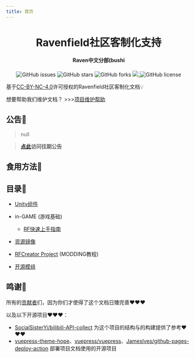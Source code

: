 ```yaml
---
title: 首页
---
```

<p align="center">

<h1 align="center">Ravenfield社区客制化支持</h1>

<h4 align="center">Raven中文分部(bushi</h4>

</p>

<p align="center">
    <a href="https://github.com/RavenfieldCommunity/docs/issues" style="text-decoration:none">
        <img src="https://img.shields.io/github/issues/RavenfieldCommunity/docs.svg" alt="GitHub issues"/>
    </a>
    <a href="https://github.com/RavenfieldCommunity/docs/stargazers" style="text-decoration:none" >
        <img src="https://img.shields.io/github/stars/RavenfieldCommunity/docs.svg" alt="GitHub stars"/>
    </a>
    <a href="https://github.com/RavenfieldCommunity/docs/network" style="text-decoration:none" >
        <img src="https://img.shields.io/github/forks/RavenfieldCommunity/docs.svg" alt="GitHub forks"/>
    </a>
    <a href="https://github.com/RavenfieldCommunity/docs/actions">
        <img src="https://img.shields.io/github/actions/workflow/status/RavenfieldCommunity/docs/deploy-docs.yml">
    </a>
    <a href="https://github.com/RavenfieldCommunity/docs/blob/main/LICENSE" style="text-decoration:none" >
        <img src="https://img.shields.io/badge/License-CC%20BY--NC%204.0-lightgrey.svg" alt="GitHub license"/>
    </a>
</p>

基于[CC-BY-NC-4.0](https://github.com/RavenfieldCommunity/docs/blob/master/LICENSE)许可授权的Ravenfield社区客制化文档💡

想要帮助我们维护文档？ >>>[项目维护帮助](/cn/CONTRIBUTING.md)


## 公告📑
> null

> **[点此](/cn/NOTICE.md)访问往期公告**

## 食用方法🍴

## 目录📂

- [Unity组件](/cn/Components/README.md)

- in-GAME (游戏基础)
  - [RF快速上手指南](/cn/in-GAME/QuickStart.md)

- [资源镜像](/cn/RESOURCE.md)
- [RFCreator Project](/cn/Tutorials/README.md) (MODDING教程)
- [开源模组](/cn/OSMod.md)

## 鸣谢🧡

所有的[贡献者](https://github.com/RavenfieldCommunity/docs/graphs/contributors)们，因为你们才使得了这个文档日臻完善❤❤❤

以及以下开源项目❤❤❤：
- [SocialSisterYi/bilibili-API-collect](https://github.com/SocialSisterYi/bilibili-API-collect/)
为这个项目的结构与的构建提供了参考❤❤❤
- [vuepress-theme-hope](https://github.com/vuepress-theme-hope/vuepress-theme-hope)、[vuepress/vuepress](https://github.com/vuepress/vuepress-next)、[JamesIves/github-pages-deploy-action](https://github.com/JamesIves/github-pages-deploy-action)
部署项目文档使用的开源项目
